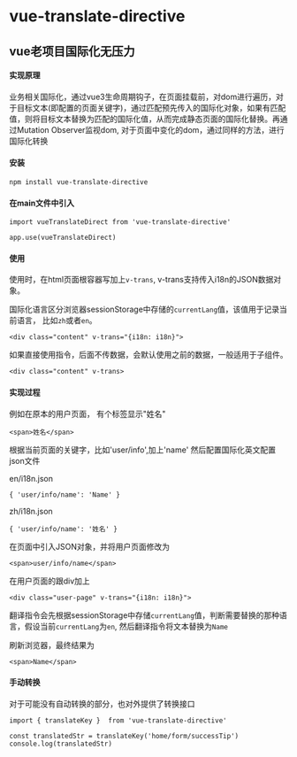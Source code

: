 # vue-translate-directive

## vue老项目国际化无压力

#### 实现原理
业务相关国际化，通过vue3生命周期钩子，在页面挂载前，对dom进行遍历，对于目标文本(即配置的页面关键字)，通过匹配预先传入的国际化对象，如果有匹配值，则将目标文本替换为匹配的国际化值，从而完成静态页面的国际化替换。再通过Mutation Observer监视dom, 对于页面中变化的dom，通过同样的方法，进行国际化转换

#### 安装
```
npm install vue-translate-directive
```

#### 在main文件中引入

```
import vueTranslateDirect from 'vue-translate-directive'

app.use(vueTranslateDirect)

```

#### 使用

使用时，在html页面根容器写加上`v-trans`, v-trans支持传入i18n的JSON数据对象。

国际化语言区分浏览器sessionStorage中存储的`currentLang`值，该值用于记录当前语言， 比如`zh`或者`en`。

```
<div class="content" v-trans="{i18n: i18n}">
```

如果直接使用指令，后面不传数据，会默认使用之前的数据，一般适用于子组件。
```
<div class="content" v-trans>
```

#### 实现过程

例如在原本的用户页面， 有个标签显示"姓名"

```
<span>姓名</span>
```

根据当前页面的关键字，比如'user/info',加上'name' 然后配置国际化英文配置json文件

en/i18n.json
```
{ 'user/info/name': 'Name' }
```

zh/i18n.json
```
{ 'user/info/name': '姓名' }
```

在页面中引入JSON对象，并将用户页面修改为

```
<span>user/info/name</span>
```

在用户页面的跟div加上
```
<div class="user-page" v-trans="{i18n: i18n}">
```

翻译指令会先根据sessionStorage中存储`currentLang`值，判断需要替换的那种语言，假设当前`currentLang`为`en`, 然后翻译指令将文本替换为`Name`

刷新浏览器，最终结果为
```
<span>Name</span>
```

#### 手动转换
对于可能没有自动转换的部分，也对外提供了转换接口

```
import { translateKey }  from 'vue-translate-directive'

const translatedStr = translateKey('home/form/successTip')
console.log(translatedStr)
```